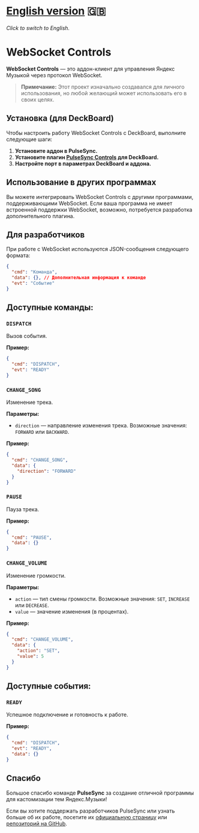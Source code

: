 # [English version](README.md) 🇬🇧  
*Click to switch to English.*

# WebSocket Controls

**WebSocket Controls** — это аддон-клиент для управления Яндекс Музыкой через протокол WebSocket.

> **Примечание:** Этот проект изначально создавался для личного использования, но любой желающий может использовать его в своих целях.


## Установка (для DeckBoard)

Чтобы настроить работу WebSocket Controls с DeckBoard, выполните следующие шаги:

1. **Установите аддон в PulseSync.**
2. **Установите плагин [PulseSync Controls](https://github.com/WolfySoCute/deckboard-pulsesync-controls) для DeckBoard.**
3. **Настройте порт в параметрах DeckBoard и аддона.**

## Использование в других программах

Вы можете интегрировать WebSocket Controls с другими программами, поддерживающими WebSocket. Если ваша программа не имеет встроенной поддержки WebSocket, возможно, потребуется разработка дополнительного плагина.


## Для разработчиков

При работе с WebSocket используются JSON-сообщения следующего формата:

```json
{
  "cmd": "Команда",
  "data": {}, // Дополнительная информация к команде
  "evt": "Событие"
}
```

## Доступные команды:

### `DISPATCH`
Вызов события.

**Пример:**
```json
{ 
  "cmd": "DISPATCH", 
  "evt": "READY"
}
```

### `CHANGE_SONG`
Изменение трека.

**Параметры:**
- `direction` — направление изменения трека. Возможные значения: `FORWARD` или `BACKWARD`.

**Пример:**
```json
{ 
  "cmd": "CHANGE_SONG", 
  "data": { 
    "direction": "FORWARD" 
  } 
}
```

### `PAUSE`
Пауза трека.

**Пример:**
```json
{ 
  "cmd": "PAUSE", 
  "data": {} 
}
```

### `CHANGE_VOLUME`
Изменение громкости.

**Параметры:**
- `action` — тип смены громкости. Возможные значения: `SET`, `INCREASE` или `DECREASE`.
- `value` — значение изменения (в процентах).

**Пример:**
```json
{ 
  "cmd": "CHANGE_VOLUME", 
  "data": { 
    "action": "SET", 
    "value": 5 
  } 
}
```

## Доступные события:

### `READY`
Успешное подключение и готовность к работе.

**Пример:**
```json
{ 
  "cmd": "DISPATCH", 
  "evt": "READY", 
  "data": {} 
}
```

## Спасибо

Большое спасибо команде **PulseSync** за создание отличной программы для кастомизации тем Яндекс.Музыки!

Если вы хотите поддержать разработчиков PulseSync или узнать больше об их работе, посетите их [официальную страницу](https://pulsesync.dev) или [репозиторий на GitHub](https://github.com/PulseSync-LLC/YMusic-DRPC).
